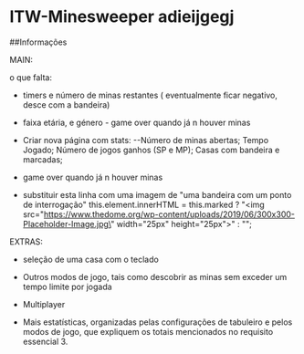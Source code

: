 # ITW-Minesweeper adieijgegj
##Informações

MAIN: 

o que falta:
- timers e número de minas restantes ( eventualmente ficar negativo, desce com a bandeira)

- faixa etária, e género - game over quando já n houver minas

- Criar nova página com stats:
    --Número de minas abertas; Tempo Jogado; Número de jogos ganhos (SP e MP); Casas com bandeira e marcadas; 

- game over quando já n houver minas

- substituir esta linha com uma imagem de "uma bandeira com um ponto de interrogação"
 this.element.innerHTML = this.marked ? "<img src=\"https://www.thedome.org/wp-content/uploads/2019/06/300x300-Placeholder-Image.jpg\" width=\"25px\" height=\"25px\">" : "";

EXTRAS:

- seleção de uma casa com o teclado

- Outros modos de jogo, tais como descobrir as minas sem exceder um tempo limite por jogada

- Multiplayer

- Mais estatísticas, organizadas pelas configurações de tabuleiro e pelos modos
de jogo, que expliquem os totais mencionados no requisito essencial 3.